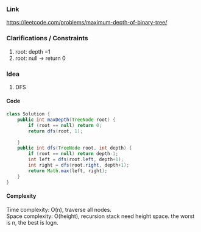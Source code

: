 
### Link

https://leetcode.com/problems/maximum-depth-of-binary-tree/

### Clarifications / Constraints

1. root: depth =1
2. root: null -> return 0

### Idea

1. DFS


#### Code

```java
class Solution {
    public int maxDepth(TreeNode root) {
        if (root == null) return 0;
        return dfs(root, 1);
    
    }
    public int dfs(TreeNode root, int depth) {
        if (root == null) return depth-1;
        int left = dfs(root.left, depth+1);
        int right = dfs(root.right, depth+1);
        return Math.max(left, right);
    }
}
```

#### Complexity

Time complexity: O(n), traverse all nodes.  
Space complexity: O(height), recursion stack need height space. the worst is n, the best is logn. 

